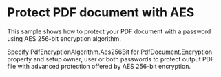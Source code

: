 # Protect PDF document with AES
This sample shows how to protect your PDF document with a password using AES 256-bit encryption algorithm.

Specify PdfEncryptionAlgorithm.Aes256Bit for PdfDocument.Encryption property and setup owner, user or both passwords to protect output PDF file with advanced protection offered by AES 256-bit encryption.
